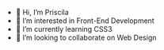 - 👋 Hi, I’m Priscila  
- 👀 I’m interested in Front-End Development
- 🌱 I’m currently learning CSS3
- 💞️ I’m looking to collaborate on Web Design
  

<!---
srtaBoring/srtaBoring is a ✨ special ✨ repository because its `README.md` (this file) appears on your GitHub profile.
You can click the Preview link to take a look at your changes.
--->
